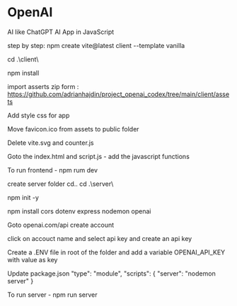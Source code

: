 # OpenAI

AI like ChatGPT AI App in JavaScript

step by step:
npm create vite@latest client --template vanilla

cd .\client\

npm install

import asserts zip form : https://github.com/adrianhajdin/project_openai_codex/tree/main/client/assets

Add style css for app

Move favicon.ico from assets to public folder

Delete vite.svg and counter.js

Goto the index.html and script.js - add the javascript functions

To run frontend - npm rum dev

create server folder
cd..
cd .\server\

npm init -y

npm install cors dotenv express nodemon openai

Goto openai.com/api
create account

click on accouct name and select api key and create an api key

Create a .ENV file in root of the folder and add a variable OPENAI_API_KEY with value as key

Update package.json
"type": "module",
"scripts": {
"server": "nodemon server"
}

To run server - npm run server

